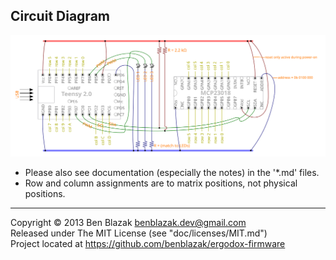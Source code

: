 ## Circuit Diagram

![circuit diagram](controller/circuit-diagram.svg)

* Please also see documentation (especially the notes) in the '*.md' files.
* Row and column assignments are to matrix positions, not physical positions.


-------------------------------------------------------------------------------

Copyright &copy; 2013 Ben Blazak <benblazak.dev@gmail.com>  
Released under The MIT License (see "doc/licenses/MIT.md")  
Project located at <https://github.com/benblazak/ergodox-firmware>

